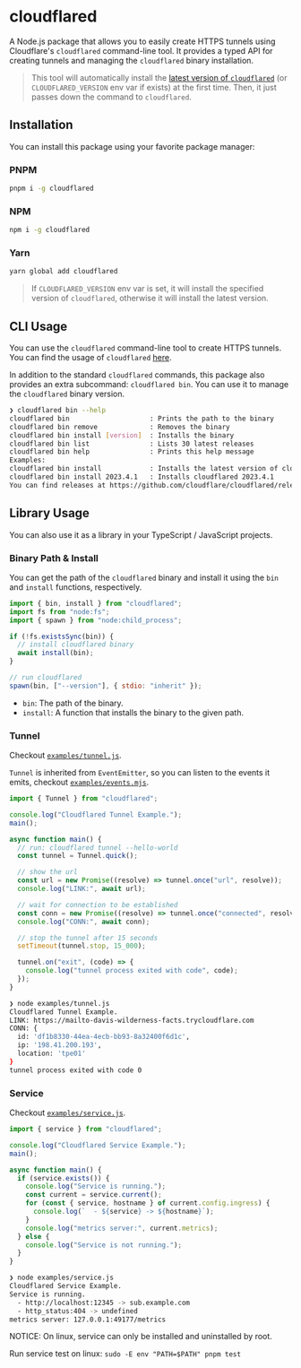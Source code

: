 # cloudflared

A Node.js package that allows you to easily create HTTPS tunnels using Cloudflare's `cloudflared` command-line tool. It provides a typed API for creating tunnels and managing the `cloudflared` binary installation.

> This tool will automatically install the [latest version of `cloudflared`](https://github.com/cloudflare/cloudflared/releases/latest) (or `CLOUDFLARED_VERSION` env var if exists) at the first time.
> Then, it just passes down the command to `cloudflared`.

## Installation

You can install this package using your favorite package manager:

### PNPM

```sh
pnpm i -g cloudflared
```

### NPM

```sh
npm i -g cloudflared
```

### Yarn

```sh
yarn global add cloudflared
```

> If `CLOUDFLARED_VERSION` env var is set, it will install the specified version of `cloudflared`, otherwise it will install the latest version.

## CLI Usage

You can use the `cloudflared` command-line tool to create HTTPS tunnels. You can find the usage of `cloudflared` [here](https://developers.cloudflare.com/cloudflare-one/connections/connect-apps/install-and-setup/tunnel-useful-commands/).

In addition to the standard `cloudflared` commands, this package also provides an extra subcommand: `cloudflared bin`. You can use it to manage the `cloudflared` binary version.

```sh
❯ cloudflared bin --help
cloudflared bin                    : Prints the path to the binary
cloudflared bin remove             : Removes the binary
cloudflared bin install [version]  : Installs the binary
cloudflared bin list               : Lists 30 latest releases
cloudflared bin help               : Prints this help message
Examples:
cloudflared bin install            : Installs the latest version of cloudflared
cloudflared bin install 2023.4.1   : Installs cloudflared 2023.4.1
You can find releases at https://github.com/cloudflare/cloudflared/releases
```

## Library Usage

You can also use it as a library in your TypeScript / JavaScript projects.

### Binary Path & Install

You can get the path of the `cloudflared` binary and install it using the `bin` and `install` functions, respectively.

```js
import { bin, install } from "cloudflared";
import fs from "node:fs";
import { spawn } from "node:child_process";

if (!fs.existsSync(bin)) {
  // install cloudflared binary
  await install(bin);
}

// run cloudflared
spawn(bin, ["--version"], { stdio: "inherit" });
```

- `bin`: The path of the binary.
- `install`: A function that installs the binary to the given path.

### Tunnel

Checkout [`examples/tunnel.js`](examples/tunnel.js).

`Tunnel` is inherited from `EventEmitter`, so you can listen to the events it emits, checkout [`examples/events.mjs`](examples/events.mjs).

```js
import { Tunnel } from "cloudflared";

console.log("Cloudflared Tunnel Example.");
main();

async function main() {
  // run: cloudflared tunnel --hello-world
  const tunnel = Tunnel.quick();

  // show the url
  const url = new Promise((resolve) => tunnel.once("url", resolve));
  console.log("LINK:", await url);

  // wait for connection to be established
  const conn = new Promise((resolve) => tunnel.once("connected", resolve));
  console.log("CONN:", await conn);

  // stop the tunnel after 15 seconds
  setTimeout(tunnel.stop, 15_000);

  tunnel.on("exit", (code) => {
    console.log("tunnel process exited with code", code);
  });
}
```

```sh
❯ node examples/tunnel.js
Cloudflared Tunnel Example.
LINK: https://mailto-davis-wilderness-facts.trycloudflare.com
CONN: {
  id: 'df1b8330-44ea-4ecb-bb93-8a32400f6d1c',
  ip: '198.41.200.193',
  location: 'tpe01'
}
tunnel process exited with code 0
```

### Service

Checkout [`examples/service.js`](examples/service.js).

```js
import { service } from "cloudflared";

console.log("Cloudflared Service Example.");
main();

async function main() {
  if (service.exists()) {
    console.log("Service is running.");
    const current = service.current();
    for (const { service, hostname } of current.config.ingress) {
      console.log(`  - ${service} -> ${hostname}`);
    }
    console.log("metrics server:", current.metrics);
  } else {
    console.log("Service is not running.");
  }
}
```

```sh
❯ node examples/service.js
Cloudflared Service Example.
Service is running.
  - http://localhost:12345 -> sub.example.com
  - http_status:404 -> undefined
metrics server: 127.0.0.1:49177/metrics
```

NOTICE: On linux, service can only be installed and uninstalled by root.

Run service test on linux: `sudo -E env "PATH=$PATH" pnpm test`
